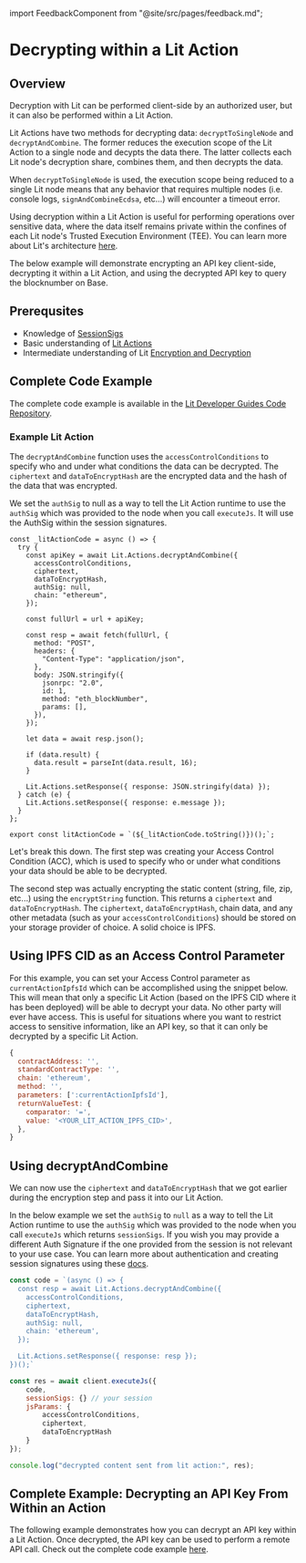 import FeedbackComponent from "@site/src/pages/feedback.md";

# Decrypting within a Lit Action


## Overview

Decryption with Lit can be performed client-side by an authorized user, but it can also be performed within a Lit Action.

Lit Actions have two methods for decrypting data: `decryptToSingleNode` and `decryptAndCombine`. The former reduces the execution scope of the Lit Action to a single node and decypts the data there. The latter collects each Lit node's decryption share, combines them, and then decrypts the data.

When `decryptToSingleNode` is used, the execution scope being reduced to a single Lit node means that any behavior that requires multiple nodes (i.e. console logs, `signAndCombineEcdsa`, etc...) will encounter a timeout error.

Using decryption within a Lit Action is useful for performing operations over sensitive data, where the data itself remains private within the confines of each Lit node's Trusted Execution Environment (TEE). You can learn more about Lit's architecture [here](../../resources/how-it-works#sealed-and-confidential-hardware.md).

The below example will demonstrate encrypting an API key client-side, decrypting it within a Lit Action, and using the decrypted API key to query the blocknumber on Base.

## Prerequsites
- Knowledge of [SessionSigs](../authentication/session-sigs/intro)
- Basic understanding of [Lit Actions](../serverless-signing/quick-start)
- Intermediate understanding of Lit [Encryption and Decryption](../access-control/quick-start)

## Complete Code Example
The complete code example is available in the [Lit Developer Guides Code Repository](https://github.com/LIT-Protocol/developer-guides-code/tree/master/decrypt-api-key-in-action/nodejs).

### Example Lit Action

The `decryptAndCombine` function uses the `accessControlConditions` to specify who and under what conditions the data can be decrypted. The `ciphertext` and `dataToEncryptHash` are the encrypted data and the hash of the data that was encrypted.

We set the `authSig` to null as a way to tell the Lit Action runtime to use the `authSig` which was provided to the node when you call `executeJs`. It will use the AuthSig within the session signatures. 

```tsx
const _litActionCode = async () => {
  try {
    const apiKey = await Lit.Actions.decryptAndCombine({
      accessControlConditions,
      ciphertext,
      dataToEncryptHash,
      authSig: null,
      chain: "ethereum",
    });

    const fullUrl = url + apiKey;

    const resp = await fetch(fullUrl, {
      method: "POST",
      headers: {
        "Content-Type": "application/json",
      },
      body: JSON.stringify({
        jsonrpc: "2.0",
        id: 1,
        method: "eth_blockNumber",
        params: [],
      }),
    });

    let data = await resp.json();

    if (data.result) {
      data.result = parseInt(data.result, 16);
    }

    Lit.Actions.setResponse({ response: JSON.stringify(data) });
  } catch (e) {
    Lit.Actions.setResponse({ response: e.message });
  }
};

export const litActionCode = `(${_litActionCode.toString()})();`;

```
Let's break this down. The first step was creating your Access Control Condition (ACC), which is used to specify who or under what conditions your data should be able to be decrypted.

The second step was actually encrypting the static content (string, file, zip, etc...) using the `encryptString` function. This returns a `ciphertext` and `dataToEncryptHash`. The `ciphertext`, `dataToEncryptHash`, chain data, and any other metadata (such as your `accessControlConditions`) should be stored on your storage provider of choice. A solid choice is IPFS. 

## Using IPFS CID as an Access Control Parameter
For this example, you can set your Access Control parameter as `currentActionIpfsId` which can be accomplished using the snippet below. This will mean that only a specific Lit Action (based on the IPFS CID where it has been deployed) will be able to decrypt your data. No other party will ever have access. This is useful for situations where you want to restrict access to sensitive information, like an API key, so that it can only be decrypted by a specific Lit Action.

```js
{
  contractAddress: '',
  standardContractType: '',
  chain: 'ethereum',
  method: '',
  parameters: [':currentActionIpfsId'],
  returnValueTest: {
    comparator: '=',
    value: '<YOUR_LIT_ACTION_IPFS_CID>',
  },
}
```

## Using decryptAndCombine

We can now use the `ciphertext` and `dataToEncryptHash` that we got earlier during the encryption step and pass it into our Lit Action. 

In the below example we set the `authSig` to `null` as a way to tell the Lit Action runtime to use the `authSig` which was provided to the node when you call `executeJs` which returns `sessionSigs`. If you wish you may provide a different Auth Signature if the one provided from the session is not relevant to your use case. You can learn more about authentication and creating session signatures using these [docs](../authentication/session-sigs/intro.md).

```js
const code = `(async () => {
  const resp = await Lit.Actions.decryptAndCombine({
    accessControlConditions,
    ciphertext,
    dataToEncryptHash,
    authSig: null,
    chain: 'ethereum',
  });

  Lit.Actions.setResponse({ response: resp });
})();`

const res = await client.executeJs({
    code,
    sessionSigs: {} // your session
    jsParams: {
        accessControlConditions,
        ciphertext,
        dataToEncryptHash
    }
});

console.log("decrypted content sent from lit action:", res);
```

## Complete Example: Decrypting an API Key From Within an Action
The following example demonstrates how you can decrypt an API key within a Lit Action. Once decrypted, the API key can be used to perform a remote API call. Check out the complete code example [here](https://github.com/LIT-Protocol/developer-guides-code/tree/master/decrypt-api-key-in-action).